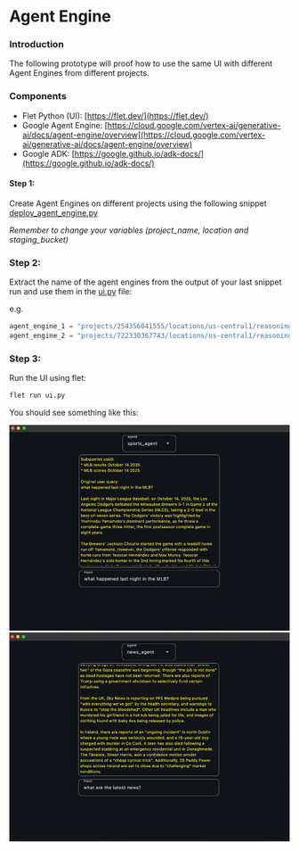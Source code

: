 # Agent Engine
### Introduction
The following prototype will proof how to use the same UI with different Agent Engines from different projects.

### Components

- Flet Python (UI): [https://flet.dev/](https://flet.dev/)
- Google Agent Engine: [https://cloud.google.com/vertex-ai/generative-ai/docs/agent-engine/overview](https://cloud.google.com/vertex-ai/generative-ai/docs/agent-engine/overview)
- Google ADK: [https://google.github.io/adk-docs/](https://google.github.io/adk-docs/)

#### Step 1:

Create Agent Engines on different projects using the following snippet [deploy_agent_engine.py](./deploy_agent_engine.py)

_Remember to change your variables (project_name, location and staging_bucket)_

### Step 2:
Extract the name of the agent engines from the output of your last snippet run and
use them in the [ui.py](./ui.py) file:

e.g.
```python
agent_engine_1 = "projects/254356041555/locations/us-central1/reasoningEngines/3217879108360863744" # Output from deploy_agent_engine.py
agent_engine_2 = "projects/722330367743/locations/us-central1/reasoningEngines/613672623833874432" # Output from deploy_agent_engine.py
```

### Step 3:
Run the UI using flet:
```bash
flet run ui.py
```

You should see something like this:

![img.png](image_1.png)
![img_1.png](img_2.png)